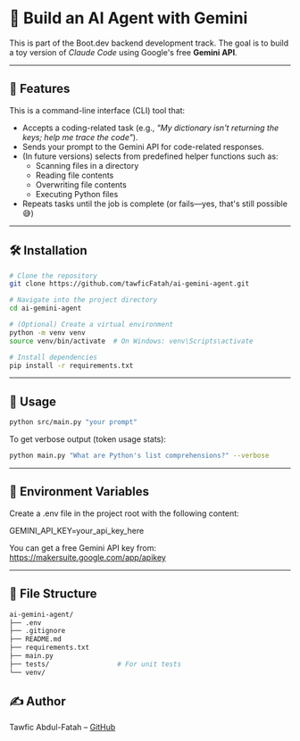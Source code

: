 # 🤖 Build an AI Agent with Gemini

This is part of the Boot.dev backend development track. The goal is to build a toy version of *Claude Code* using Google's free **Gemini API**.

---

## 🚀 Features

This is a command-line interface (CLI) tool that:

- Accepts a coding-related task (e.g., *"My dictionary isn't returning the keys; help me trace the code"*).
- Sends your prompt to the Gemini API for code-related responses.
- (In future versions) selects from predefined helper functions such as:
  - Scanning files in a directory
  - Reading file contents
  - Overwriting file contents
  - Executing Python files
- Repeats tasks until the job is complete (or fails—yes, that's still possible 😅)

---

## 🛠️ Installation

```bash
# Clone the repository
git clone https://github.com/tawficFatah/ai-gemini-agent.git

# Navigate into the project directory
cd ai-gemini-agent

# (Optional) Create a virtual environment
python -m venv venv
source venv/bin/activate  # On Windows: venv\Scripts\activate

# Install dependencies
pip install -r requirements.txt
```
---


## 🧪 Usage
```bash
python src/main.py "your prompt"
```

To get verbose output (token usage stats):

```bash
python main.py "What are Python's list comprehensions?" --verbose
```
---

## 🔐 Environment Variables
Create a .env file in the project root with the following content:

GEMINI_API_KEY=your_api_key_here

You can get a free Gemini API key from: https://makersuite.google.com/app/apikey

---

## 📂 File Structure
```bash
ai-gemini-agent/
├── .env
├── .gitignore
├── README.md
├── requirements.txt
├── main.py
├── tests/                 # For unit tests
└── venv/
```

## ✍️ Author
Tawfic Abdul-Fatah – [GitHub](https://github.com/tawficFatah)

